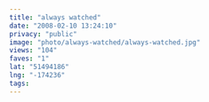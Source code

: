 ```yaml
---
title: "always watched"
date: "2008-02-10 13:24:10"
privacy: "public"
image: "photo/always-watched/always-watched.jpg"
views: "104"
faves: "1"
lat: "51494186"
lng: "-174236"
tags:
---
```



